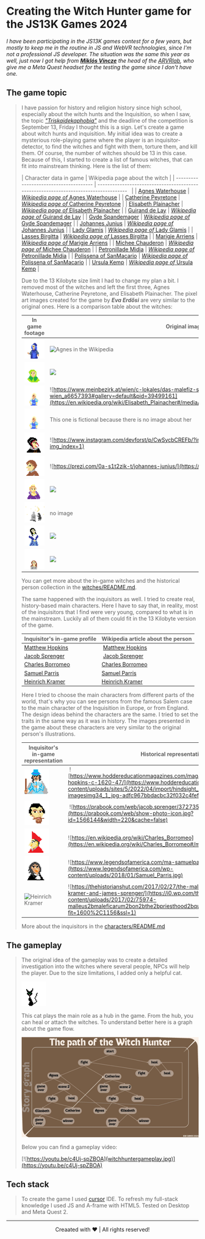 # Creating the Witch Hunter game for the JS13K Games 2024

*I have been participating in the JS13K games contest for a few years, but mostly to keep me in the routine in JS and WebVR technologies, since I'm not a professional JS developer. The situation was the same this year as well, just now I got help from **[Miklós Vincze](www.linkedin.com/in/miklós-vincze-6665241a1/)** the head of the [ARVRlab](https://arvr-lab.com), who give me a Meta Quest headset for the testing the game since I don't have one.*

## The game topic
> I have passion for history and religion history since high school, especially about the witch hunts and the Inquisition, so when I saw, the topic [*"Triskaidekaphobia"*](https://medium.com/js13kgames/js13kgames-2024-start-and-theme-announcement-5d734f77da68) and the deadline of the competition is September 13, Friday I thought this is a sign. Let's create a game about witch hunts and inquisition. My initial idea was to create a mysterious role-playing game where the player is an inquisitor-detector, to find the witches and fight with them, torture them, and kill them. Of course, the number of witches should be 13 in this case. Because of this, I started to create a list of famous witches, that can fit into mainstream thinking. Here is the list of them: 
>
> | Character data in game | Wikipedia page about the witch |
> | -------------------------------------- | ------------------------------------------------------------------------------------   |
> | [Agnes Waterhouse](witches/AgnesWaterhouse.js) | [*Wikipedia page of* Agnes Waterhouse](https://en.wikipedia.org/wiki/Agnes_Waterhouse) |
> | [Catherine Peyretone](witches/CatherinePeyretone.js) | [*Wikipedia page of* Catherine Peyretone](https://en.wikipedia.org/wiki/Catherine_Peyretone) |
> | [Elisabeth Plainacher](witches/ElisabethPlainacher.js) | [*Wikipedia page of* Elisabeth Plainacher](https://en.wikipedia.org/wiki/Elisabeth_Plainacher) |
> | [Guirand de Lay](witches/GuiranddeLay.js) | [*Wikipedia page of* Guirand de Lay](https://en.wikipedia.org/wiki/Guirand_de_Lay) |
> | [Gyde Spandemager](witches/GydeSpandemager.js) | [*Wikipedia page of* Gyde Spandemager](https://en.wikipedia.org/wiki/Gyde_Spandemager) |
> | [Johannes Junius](witches/JohannesJunius.js) | [*Wikipedia page of* Johannes Junius](https://en.wikipedia.org/wiki/Johannes_Junius) |
> | [Lady Glamis](witches/LadyGlamis.js) | [*Wikipedia page of* Lady Glamis](https://en.wikipedia.org/wiki/Lady_Glamis) |
> | [Lasses Birgitta](witches/LassesBirgitta.js) | [*Wikipedia page of* Lasses Birgitta](https://en.wikipedia.org/wiki/Lasses_Birgitta) |
> | [Marigje Arriens](witches/MarigjeArriens.js) | [*Wikipedia page of* Marigje Arriens](https://en.wikipedia.org/wiki/Marigje_Arriens) |
> | [Michee Chauderon](witches/MicheeChauderon.js) | [*Wikipedia page of* Michee Chauderon](https://en.wikipedia.org/wiki/Michee_Chauderon) |
> | [Petronillade Midia](witches/PetronilladeMidia.js) | [*Wikipedia page of* Petronillade Midia](https://en.wikipedia.org/wiki/Petronillade_Midia) |
> | [Polissena of SanMacario](witches/PolissenaofSanMacario.js) | [*Wikipedia page of* Polissena of SanMacario](https://en.wikipedia.org/wiki/Polissena_of_SanMacario) |
> | [Ursula Kemp](witches/UrsulaKemp.js) | [*Wikipedia page of* Ursula Kemp](https://en.wikipedia.org/wiki/Ursula_Kemp) |
>
> Due to the 13 Kilobyte size limit I had to change my plan a bit. I removed most of the witches and left the first three, Agnes Waterhouse, Catherine Peyretone, and Elisabeth Plainacher. The pixel art images created for the game by ***Eva Erdősi*** are very similar to the original ones. Here is a comparison table about the witches:
>
> | In game footage | Original image about the historical person |
> | ------------ | ------------------------------------- |
> | ![agnes waterhouse](witches/aw.png) | ![Agnes in the Wikipedia](https://upload.wikimedia.org/wikipedia/commons/e/ef/Agnes_Waterhouse.jpg) |
> | ![Catherine](witches/cp.png) | ![](https://upload.wikimedia.org/wikipedia/commons/5/59/Catherine_Deshayes_%28Monvoisin%2C_dite_«La_Voisin»%29_1680.jpg) |
> | ![Elisabeth](witches/ep.png) | ![https://www.meinbezirk.at/wien/c-lokales/das-malefiz-spitzbubenhaus-hexenverbrennung-in-wien_a6657393#gallery=default&pid=39499161](https://en.wikipedia.org/wiki/Elisabeth_Plainacher#/media/File:BERMANN(1880)_p0884_Die_einzige_Hexenverbrennung_zu_Wien.jpg) |
> | ![](witches/gl.png) | This one is fictional because there is no image about her |
> | ![](witches/gs.png) | ![https://www.instagram.com/devforst/p/CwSycbCREFb/?img_index=1](https://www.instagram.com/devforst/p/CwSycbCREFb/?img_index=1) |
> | ![](witches/jj.png) | ![https://prezi.com/0a-s1t2zik-t/johannes-junius/](https://prezi.com/0a-s1t2zik-t/johannes-junius/) |
> | ![](witches/lg.png) | ![](https://glamiscalling.org/wp-content/uploads/2019/03/lady-janet2.jpg?w=230&h=303) |
> | ![Lasses Birgitta](witches/lb.png) | no image |
> | ![](witches/ma.png) | ![](https://tallandspooky.wordpress.com/wp-content/uploads/2020/12/maridje-arriens-1.jpeg) |
> | ![](witches/pm.png) | ![](https://boattrips-6cab.kxcdn.com/wp-content/uploads/2024/02/Petronilla-de-Meath-on-trial-e1708103103367.jpeg) |
>
> You can get more about the in-game witches and the historical person collection in the [witches/README.md](witches/README.md).
>
> The same happened with the inquisitors as well. I tried to create real, history-based main characters. Here I have to say that, in reality, most of the inquisitors that I find were very young, compared to what is in the mainstream. Luckily all of them could fit in the 13 Kilobyte version of the game.
>
> | Inquisitor's in-game profile | Wikipedia article about the person |
> | ---------------------------- | ------------------------------- |
> | [Matthew Hopkins](MatthewHopkins.js) |  [Matthew Hopkins](https://en.wikipedia.org/wiki/Matthew_Hopkins) |
> | [Jacob Sprenger](JacobSprenger.js) |  [Jacob Sprenger](https://en.wikipedia.org/wiki/Jacob_Sprenger) |
> | [Charles Borromeo](CharlesBorromeo.js) | [Charles Borromeo](https://en.wikipedia.org/wiki/Charles_Borromeo) |
> | [Samuel Parris](SamuelParris.js) | [Samuel Parris](https://en.wikipedia.org/wiki/Samuel_Parris) |
> | [Heinrich Kramer](HeinrichKramer.js) | [Heinrich Kramer](https://en.wikipedia.org/wiki/Heinrich_Kramer) |
>
> Here I tried to choose the main characters from different parts of the world, that's why you can see persons from the famous Salem case to the main character of the Inquisition in Europe, or from England. The design ideas behind the characters are the same. I tried to set the traits in the same way as it was in history. The images presented in the game about these characters are very similar to the original person's illustrations.
>
> | Inquisitor's in-game representation | Historical representation |
> | ------------------------------ | ------------------------- |
> | ![Matthew Hopkins](characters/mh.png) |  ![https://www.hoddereducationmagazines.com/magazine/hindsight/31/1/matthew-hopkins-c-1620-47/](https://www.hoddereducationmagazines.com/wp-content/uploads/sites/5/2022/04/import/hindsight_2020_09_01-imagesimg34_1_jpg-adfc967bbdacbc32f032c4fefd06248c.jpg) |
> | ![Jacob Sprenger](characters/js.png) |  ![https://prabook.com/web/jacob.sprenger/3727351](https://prabook.com/web/show-photo-icon.jpg?id=1566144&width=220&cache=false) |
> | ![Charles Borromeo](characters/cb.png) | ![https://en.wikipedia.org/wiki/Charles_Borromeo](https://en.wikipedia.org/wiki/Charles_Borromeo#/media/File:Carlo_Borromeo.jpg) |
> | ![Samuel Parris](characters/sp.png) | ![https://www.legendsofamerica.com/ma-samuelparris/](https://www.legendsofamerica.com/wp-content/uploads/2018/01/Samuel_Parris.jpg) |
> | ![Heinrich Kramer](characters/hk.png) | ![https://thehistorianshut.com/2017/02/27/the-malleus-maleficarum-heinrich-kramer-and-james-sprenger/](https://i0.wp.com/thehistorianshut.com/wp-content/uploads/2017/02/75974-malleus2bmaleficarum2bon2bthe2bpriesthood2bquotepic.jpg?fit=1600%2C1156&ssl=1) |
>
> More about the inquisitors in the [characters/README.md](characters/README.md)


## The gameplay
> The original idea of the gameplay was to create a detailed investigation into the witches where several people, NPCs will help the player. Due to the size limitations, I added only a helpful cat.
>
> ![witches/cat.png](witches/cat.png)
>
> This cat plays the main role as a hub in the game. From the hub, you can heal or attach the witches. To understand better here is a graph about the game flow.
> 
> ![the graph](ThepathoftheWitchHunter.jpg)
>
> Below you can find a gameplay video:
>
> [![https://youtu.be/c4Uj-spZBOA](witchhuntergameplay.jpg)](https://youtu.be/c4Uj-spZBOA)

## Tech stack
> To create the game I used [cursor](https://www.cursor.com) IDE. To refresh my full-stack knowledge I used JS and A-frame with HTML5. Tested on Desktop and Meta Quest 2.

----------------------------------------------------------------
<center> Creaated with ❤️ |  All rights reserved!</center>